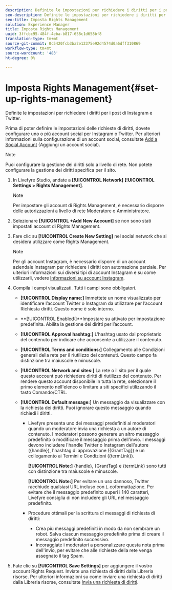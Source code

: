 ```yaml
---
description: Definite le impostazioni per richiedere i diritti per i post di Instagram e Twitter.
seo-description: Definite le impostazioni per richiedere i diritti per i post di Instagram e Twitter.
seo-title: Imposta Rights Management
solution: Experience Manager
title: Imposta Rights Management
uuid: 3ffcbc95-484f-4eba-b817-658c1d658bf8
translation-type: tm+mt
source-git-commit: 0c5420fcb3ba2e12375e92d4574d0a6dff310869
workflow-type: tm+mt
source-wordcount: '483'
ht-degree: 0%

---
```



# Imposta Rights Management{#set-up-rights-management}

Definite le impostazioni per richiedere i diritti per i post di Instagram e Twitter.

Prima di poter definire le impostazioni delle richieste di diritti, dovete configurare uno o più account social per Instagram o Twitter. Per ulteriori informazioni sulla configurazione di un account social, consultate [Add a Social Account](../c-users-creating-accounts-with-studio-access/t-configure-social-accout-instagram/t-configure-social-accout-instagram.md#t_configure_social_accout_instagram) (Aggiungi un account social).

>[!NOTE]
>
>Puoi configurare la gestione dei diritti solo a livello di rete. Non potete configurare la gestione dei diritti specifica per il sito.

1. In Livefyre Studio, andate a **[!UICONTROL Network]** **[!UICONTROL Settings > Rights Management]**.

   >[!NOTE]
   >
   >Per impostare gli account di Rights Management, è necessario disporre delle autorizzazioni a livello di rete Moderatore o Amministratore.

1. Selezionare **[!UICONTROL +Add New Account]** se non sono stati impostati account di Rights Management.
1. Fare clic su **[!UICONTROL Create New Setting]** nel social network che si desidera utilizzare come Rights Management.

   >[!NOTE]
   >
   >Per gli account Instagram, è necessario disporre di un account aziendale Instagram per richiedere i diritti con automazione parziale. Per ulteriori informazioni sui diversi tipi di account Instagram e su come utilizzarli, vedere [Informazioni su account Instagram](../c-users-creating-accounts-with-studio-access/t-configure-social-accout-instagram/c-about-instagram-accounts.md#c_about_instagram_accounts).

1. Compila i campi visualizzati. Tutti i campi sono obbligatori.

   * **[!UICONTROL Display name:]** Immettete un nome visualizzato per identificare l’account Twitter o Instagram da utilizzare per l’account Richiesta diritti. Questo nome è solo interno.
   * **[!UICONTROL Enabled:]**Impostare su attivato per impostazione predefinita. Abilita la gestione dei diritti per l’account.
   * **[!UICONTROL Approval hashtag:]** L&#39;hashtag usato dal proprietario del contenuto per indicare che acconsente a utilizzare il contenuto.
   * **[!UICONTROL Terms and conditions:]** Collegamento alle Condizioni generali della rete per il riutilizzo dei contenuti. Questo campo fa distinzione tra maiuscole e minuscole.
   * **[!UICONTROL Network and sites:]** La rete o il sito per il quale questo account può richiedere diritti di riutilizzo del contenuto. Per rendere questo account disponibile in tutta la rete, selezionare il primo elemento nell&#39;elenco o limitare a siti specifici utilizzando il tasto Comando/CTRL.
   * **[!UICONTROL Default message:]** Un messaggio da visualizzare con la richiesta dei diritti. Puoi ignorare questo messaggio quando richiedi i diritti.

      * Livefyre presenta uno dei messaggi predefiniti ai moderatori quando un moderatore invia una richiesta a un autore di contenuto. I moderatori possono generare un altro messaggio predefinito o modificare il messaggio prima dell&#39;invio. I messaggi devono includere l&#39;handle Twitter o Instagram dell&#39;autore ({handle}), l&#39;hashtag di approvazione ({GrantTag}) e un collegamento ai Termini e Condizioni ({termLink}).

         **[!UICONTROL Note:]** {handle}, {GrantTag} e {termLink} sono tutti con distinzione tra maiuscole e minuscole.

         **[!UICONTROL Note:]** Per evitare un uso dannoso, Twitter racchiude qualsiasi URL incluso con  [t.](https://t.co/) coformattazione. Per evitare che il messaggio predefinito superi i 140 caratteri, Livefyre consiglia di non includere gli URL nel messaggio predefinito.

      * Procedure ottimali per la scrittura di messaggi di richiesta di diritti:

         * Crea più messaggi predefiniti in modo da non sembrare un robot. Salva ciascun messaggio predefinito prima di creare il messaggio predefinito successivo.
         * Incoraggiate i moderatori a personalizzare questa nota prima dell&#39;invio, per evitare che alle richieste della rete venga assegnato il tag Spam.

1. Fate clic su **[!UICONTROL Save Settings]** per aggiungere il vostro account Rights Request.
Inviate una richiesta di diritti dalla Libreria risorse. Per ulteriori informazioni su come inviare una richiesta di diritti dalla Libreria risorse, consultate [Invia una richiesta di diritti](../c-how-requesting-rights-works/t-send-a-rights-request-to-own-a-digital-asset.md#t_send_a_rights_request_to_own_a_digital_asset).